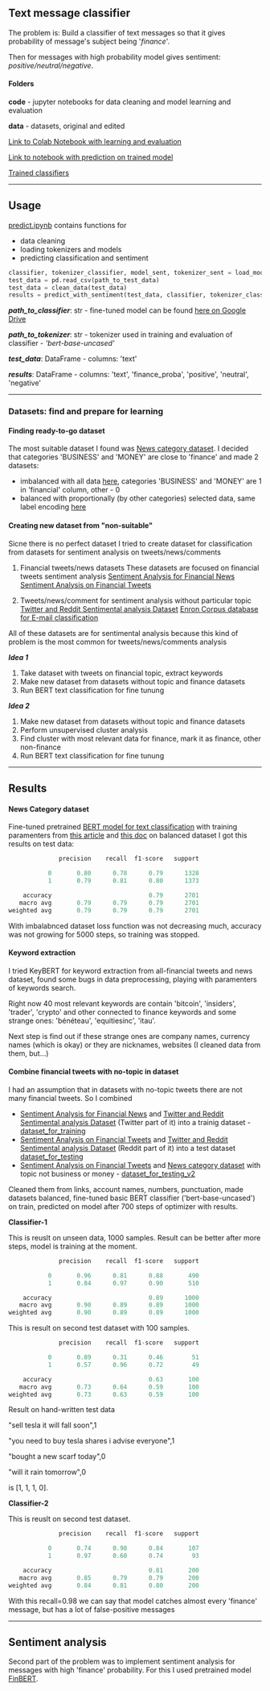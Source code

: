 ## Text message classifier

The problem is: 
Build a classifier of text messages so that it gives probability of message's subject being '*finance*'.

Then for messages with high probability model gives sentiment: *positive/neutral/negative*.

#### Folders
**code** - jupyter notebooks for data cleaning and model learning and evaluation

**data** - datasets, original and edited

[Link to Colab Notebook with learning and evaluation](https://colab.research.google.com/drive/1JAieTnBlVFxX7bnOXiW04GYMJxQhs0xD?usp=sharing)

[Link to notebook with prediction on trained model](https://colab.research.google.com/drive/1e9ReN9jksHcrRTJJiCJOahHPynkFoRlJ?usp=sharing)

[Trained classifiers](https://drive.google.com/drive/folders/1-eaVGUrygw69_ZK5mmg9t7nfP_39f-Di?usp=sharing)

---
## Usage

[predict.ipynb](./code/predict.ipynb) contains functions for 
- data cleaning
- loading tokenizers and models
- predicting classification and sentiment

```python
classifier, tokenizer_classifier, model_sent, tokenizer_sent = load_model_tokenizer(path_to_classifier, path_to_tokenizer)
test_data = pd.read_csv(path_to_test_data)
test_data = clean_data(test_data)
results = predict_with_sentiment(test_data, classifier, tokenizer_classifier, model_sent, tokenizer_sent)
```

***path_to_classifier***: str - fine-tuned model can be found [here on Google Drive](https://drive.google.com/drive/folders/12KY0j5BUxfHuDsPxO68p46fwR_LXjdGU?usp=sharing)

***path_to_tokenizer***: str - tokenizer used in training and evaluation of classifier - *'bert-base-uncased'*

***test_data***: DataFrame - columns: 'text'

***results***: DataFrame - columns: 'text', 'finance_proba', 'positive', 'neutral', 'negative'


---

### Datasets: find and prepare for learning
#### Finding ready-to-go dataset

The most suitable dataset I found was [News category dataset](https://www.kaggle.com/rmisra/news-category-dataset). 
I decided that categories 'BUSINESS' and 'MONEY' are close to 'finance' and made 2 datasets:
- imbalanced with all data [here](./data/news_cleaned.csv), categories 'BUSINESS' and 'MONEY' are 1 in 'financial' column, other - 0 
- balanced with proportionally (by other categories) selected data, same label encoding [here](./data/news_cleaned_balanced.csv)

#### Creating new dataset from "non-suitable"

Sicne there is no perfect dataset I tried to create dataset for classification from datasets for sentiment analysis on tweets/news/comments

1. Financial tweets/news datasets
   These datasets are focused on financial tweets sentiment analysis
   [Sentiment Analysis for Financial News](https://www.kaggle.com/ankurzing/sentiment-analysis-for-financial-news)
   [Sentiment Analysis on Financial Tweets](https://www.kaggle.com/vivekrathi055/sentiment-analysis-on-financial-tweets)

2. Tweets/news/comment for sentiment analysis without particular topic
   [Twitter and Reddit Sentimental analysis Dataset](https://www.kaggle.com/cosmos98/twitter-and-reddit-sentimental-analysis-dataset)
   [Enron Corpus database for E-mail classification](https://github.com/anthdm/ml-email-clustering/blob/master/split_emails.csv)

All of these datasets are for sentimental analysis because this kind of problem is the most common for tweets/news/comments analysis

***Idea 1***
1. Take dataset with tweets on financial topic, extract keywords
2. Make new dataset from datasets without topic and finance datasets
3. Run BERT text classification for fine tunung

***Idea 2***
1. Make new dataset from datasets without topic and finance datasets
2. Perform unsupervised cluster analysis
3. Find cluster with most relevant data for finance, mark it as finance, other non-finance
4. Run BERT text classification for fine tunung

---

## Results

#### News Category dataset

Fine-tuned pretrained [BERT model for text classification](https://huggingface.co/transformers/model_doc/bert.html?highlight=bertforsequenceclassification#transformers.BertForSequenceClassification) with training paramenters from [this article](https://www.thepythoncode.com/article/finetuning-bert-using-huggingface-transformers-python) and [this doc](https://huggingface.co/transformers/custom_datasets.html) on balanced dataset I got this results on test data: 
```python
              precision    recall  f1-score   support

           0       0.80      0.78      0.79      1328
           1       0.79      0.81      0.80      1373

    accuracy                           0.79      2701
   macro avg       0.79      0.79      0.79      2701
weighted avg       0.79      0.79      0.79      2701
```

With imbalabnced dataset loss function was not decreasing much, accuracy was not growing for 5000 steps, so training was stopped.

#### Keyword extraction

I tried KeyBERT for keyword extraction from all-financial tweets and news dataset, found some bugs in data preprocessing, playing with paramenters of keywords search. 

Right now 40 most relevant keywords are contain 'bitcoin', 'insiders', 'trader', 'crypto' and other  connected to finance keywords and some strange ones: 'bénéteau', 'equitiesinc', 'itau'.

Next step is find out if these strange ones are company names, currency names (which is okay) or they are nicknames, websites (I cleaned data from them, but...) 

#### Combine financial tweets with no-topic in dataset

I had an assumption that in datasets with no-topic tweets there are not many financial tweets. So I combined 
- [Sentiment Analysis for Financial News](https://www.kaggle.com/ankurzing/sentiment-analysis-for-financial-news) and [Twitter and Reddit Sentimental analysis Dataset](https://www.kaggle.com/cosmos98/twitter-and-reddit-sentimental-analysis-dataset) (Twitter part of it) into a trainig dataset - [dataset_for_training](./data/prepared/dataset_for_training.csv)
- [Sentiment Analysis on Financial Tweets](https://www.kaggle.com/vivekrathi055/sentiment-analysis-on-financial-tweets) and [Twitter and Reddit Sentimental analysis Dataset](https://www.kaggle.com/cosmos98/twitter-and-reddit-sentimental-analysis-dataset) (Reddit part of it) into a test dataset [dataset_for_testing](./data/prepared/dataset_for_testing.csv)
- [Sentiment Analysis on Financial Tweets](https://www.kaggle.com/vivekrathi055/sentiment-analysis-on-financial-tweets) and [News category dataset](https://www.kaggle.com/rmisra/news-category-dataset) with topic not business or money - [dataset_for_testing_v2](./data/prepared/dataset_for_testing_v2.csv)

Cleaned them from links, account names, numbers, punctuation, made datasets balanced, fine-tuned basic BERT classifier ('bert-base-uncased') on train, predicted on model after 700 steps of optimizer with results. 

**Classifier-1**

This is reuslt on unseen data, 1000 samples. Result can be better after more steps, model is training at the moment. 

```python
              precision    recall  f1-score   support

           0       0.96      0.81      0.88       490
           1       0.84      0.97      0.90       510

    accuracy                           0.89      1000
   macro avg       0.90      0.89      0.89      1000
weighted avg       0.90      0.89      0.89      1000
```

This is result on second test dataset with 100 samples.

```python
              precision    recall  f1-score   support

           0       0.89      0.31      0.46        51
           1       0.57      0.96      0.72        49

    accuracy                           0.63       100
   macro avg       0.73      0.64      0.59       100
weighted avg       0.73      0.63      0.59       100
```

Result on hand-written test data

"sell ​​tesla it will fall soon",1

"you need to buy tesla shares i advise everyone",1

"bought a new scarf today",0

"will it rain tomorrow",0

is [1, 1, 1, 0].

**Classifier-2**

This is reuslt on second test dataset.

```python
              precision    recall  f1-score   support

           0       0.74      0.98      0.84       107
           1       0.97      0.60      0.74        93

    accuracy                           0.81       200
   macro avg       0.85      0.79      0.79       200
weighted avg       0.84      0.81      0.80       200
```

With this recall=0.98 we can say that model catches almost every 'finance' message, but has a lot of false-positive messages

---
## Sentiment analysis

Second part of the problem was to implement sentiment analysis for messages with high 'finance' probability. 
For this I used pretrained model [FinBERT](https://github.com/ProsusAI/finBERT). 